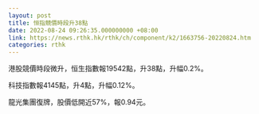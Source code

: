 ```yaml
---
layout: post
title: 恒指競價時段升38點
date: 2022-08-24 09:26:35.000000000 +08:00
link: https://news.rthk.hk/rthk/ch/component/k2/1663756-20220824.htm
categories: rthk
---
```


港股競價時段微升，恒生指數報19542點，升38點，升幅0.2%。

科技指數報4145點，升4點，升幅0.12%。

龍光集團復牌，股價低開近57%，報0.94元。
